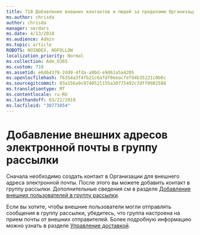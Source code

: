 ```yaml
---
title: 718 Добавление внешних контактов и людей за пределами Организации в список рассылки
ms.author: chrisda
author: chrisda
manager: serdars
ms.date: 4/13/2018
ms.audience: Admin
ms.topic: article
ROBOTS: NOINDEX, NOFOLLOW
localization_priority: Normal
ms.collection: Adm_O365
ms.custom: 718
ms.assetid: e6d64379-2dd9-4fda-a9bd-e9d61a5a4205
ms.openlocfilehash: f6354a3f4fb21c6afdf8eeacfef04b35221c0b6c
ms.sourcegitcommit: 03a156a9c9740521155a30775492c7dff0982588
ms.translationtype: MT
ms.contentlocale: ru-RU
ms.lasthandoff: 03/22/2019
ms.locfileid: "30773854"
---
```

# <a name="add-external-email-addresses-to-a-distribution-group"></a>Добавление внешних адресов электронной почты в группу рассылки

Сначала необходимо создать контакт в Организации для внешнего адреса электронной почты. После этого вы можете добавить контакт в группу рассылки. Дополнительные сведения см в разделе [Добавление внешних пользователей в группу рассылки](https://support.office.com/client/caa0f310-0bb7-48e3-8ad2-cb358b53bbba).
  
Если вы хотите, чтобы внешние пользователи могли отправлять сообщения в группу рассылки, убедитесь, что группа настроена на прием почты от внешних отправителей. Более подробную информацию можно узнать в разделе [Управление доставкой](https://technet.microsoft.com/library/bb124513.aspx#deliverymanagement).
  

